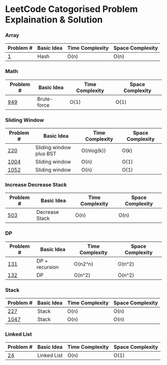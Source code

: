 # LeetCode Catogorised Problem Explaination & Solution

### Array
| Problem # | Basic Idea | Time Complexity | Space Complexity |
|-|-|-|-|
| [1](https://leetcode.com/problems/two-sum/) | Hash | O(n) | O(n) |

### Math
| Problem # | Basic Idea | Time Complexity | Space Complexity |
|-|-|-|-|
| [949](https://leetcode.com/problems/largest-time-for-given-digits/) | Brute-force | O(1) | O(1) |

### Sliding Window
| Problem # | Basic Idea | Time Complexity | Space Complexity |
|-|-|-|-|
| [220](https://leetcode.com/problems/contains-duplicate-iii/) | Sliding window plus BST | O(nlog(k)) | O(k) |
| [1004](https://leetcode.com/problems/max-consecutive-ones-iii/) | Sliding window | O(n) | O(1) |
| [1052](https://leetcode.com/problems/grumpy-bookstore-owner/) | Sliding window | O(n) | O(1) |

### Increase Decrease Stack
| Problem # | Basic Idea | Time Complexity | Space Complexity |
|-|-|-|-|
| [503](https://leetcode.com/problems/next-greater-element-ii/) | Decrease Stack | O(n) | O(n) |

### DP
| Problem # | Basic Idea | Time Complexity | Space Complexity |
|-|-|-|-|
| [131](https://leetcode.com/problems/palindrome-partitioning/) | DP + recursion | O(n2^n) | O(n^2) |
| [132](https://leetcode.com/problems/palindrome-partitioning-ii/) | DP | O(n^2) | O(n^2) |

### Stack
| Problem # | Basic Idea | Time Complexity | Space Complexity |
|-|-|-|-|
| [227](https://leetcode.com/problems/basic-calculator-ii/) | Stack | O(n) | O(n) |
| [1047](https://leetcode.com/problems/remove-all-adjacent-duplicates-in-string/) | Stack | O(n) | O(n) |

### Linked List
| Problem # | Basic Idea | Time Complexity | Space Complexity |
|-|-|-|-|
| [24](https://leetcode.com/problems/swap-nodes-in-pairs/) | Linked List | O(n) | O(1) |
